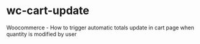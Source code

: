 wc-cart-update
==============

Woocommerce - How to trigger automatic totals update in cart page when quantity is modified by user 
